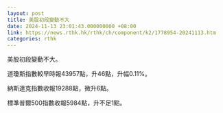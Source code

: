 ```yaml
---
layout: post
title: 美股初段變動不大
date: 2024-11-13 23:01:43.000000000 +08:00
link: https://news.rthk.hk/rthk/ch/component/k2/1778954-20241113.htm
categories: rthk
---
```


美股初段變動不大。

道瓊斯指數較早時報43957點，升46點，升幅0.11%。

納斯達克指數收報19288點，微升6點。

標準普爾500指數收報5984點，升不足1點。

